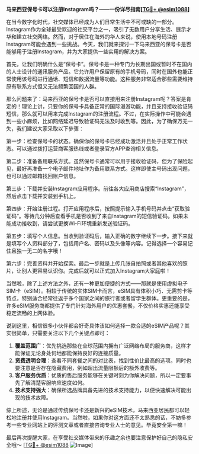 **马来西亚保号卡可以注册Instagram吗？——一份详尽指南[[TG💪+ @esim1088](https://t.me/s/esim1088)]**

在当今数字化时代，社交媒体已经成为人们日常生活中不可或缺的一部分。Instagram作为全球最受欢迎的社交平台之一，吸引了无数用户分享生活、展示才华和建立社交网络。然而，对于居住在海外的华人来说，使用本地号码注册Instagram可能会遇到一些挑战。今天，我们就来探讨一下马来西亚的保号卡是否能够用于注册Instagram，并为大家提供一些实用的解决方案。

首先，让我们明确什么是“保号卡”。保号卡是一种专门为长期出国或暂时不在国内的人士设计的通讯服务产品。它允许用户保留原有的手机号码，同时在国外也能正常使用该号码进行通话、短信和数据流量等功能。这种服务非常适合那些需要维持原有联系方式但又无法频繁回国的人群。

那么问题来了：马来西亚的保号卡是否可以直接用来注册Instagram呢？答案是肯定的！理论上讲，只要你的保号卡具备正常的国际漫游功能，并且支持接收验证码短信，那么就可以用来完成Instagram的注册流程。不过，在实际操作中可能会遇到一些小麻烦，比如网络延迟导致验证码无法及时收到等。因此，为了确保万无一失，我们建议大家采取以下步骤：

第一步：检查保号卡的状态。确保你的保号卡已经成功激活并且处于正常工作状态。可以通过拨打运营商客服热线或者登录官方APP查询相关信息。

第二步：准备备用联系方式。虽然保号卡通常可以用于接收验证码，但为了保险起见，最好再准备一个电子邮件地址作为备用联系方式。这样即使主号码出现问题，也可以通过邮箱找回账户信息。

第三步：下载并安装Instagram应用程序。前往各大应用商店搜索“Instagram”，然后点击下载并安装到手机上。

第四步：开始注册过程。打开应用程序后，按照提示输入手机号码并点击“获取验证码”。等待几分钟后查看手机是否收到了来自Instagram的短信验证码。如果未能成功接收到，请尝试更换Wi-Fi环境重新发送验证码。

第五步：填写个人信息。当收到验证码后，输入正确的数字继续下一步。接下来就是填写个人资料部分了，包括用户名、密码以及头像等内容。记得选择一个容易记住且独一无二的名字哦！

第六步：完善资料并开始探索。最后一步就是上传几张自拍照或者其他喜欢的照片，让别人更容易认识你。完成后就可以正式加入Instagram大家庭啦！

当然啦，除了上述方法之外，还有一种更加便捷的方式——那就是使用虚拟电子SIM卡（eSIM）。相较于传统的实体SIM卡而言，eSIM具有体积小巧、无需剪卡等特点，特别适合经常往返于多个国家之间的旅行者或者留学生群体。更重要的是，许多eSIM服务商都提供了专门针对海外用户的优惠套餐，不仅价格实惠还能享受稳定流畅的上网体验。

说到这里，相信很多小伙伴都会好奇具体该如何选择一款合适的eSIM产品呢？其实很简单，只需要关注以下几个关键点即可：

1. **覆盖范围广**：优先挑选那些在全球范围内拥有广泛网络布局的服务商，这样才能保证无论身处何地都能保持良好的连接质量。
2. **资费透明合理**：查看不同套餐之间的对比表，找到性价比最高的选项。同时也要注意是否存在隐藏费用，例如超出流量限额后的额外收费等。
3. **客户服务优质**：优质的售后服务能够在关键时刻为你解决问题，所以一定要事先了解清楚客服响应速度如何。
4. **技术支持强大**：确保所选品牌具备先进的技术支持能力，以便快速解决可能出现的技术故障。

综上所述，无论是通过传统保号卡还是新兴的eSIM技术，马来西亚居民都可以轻松地注册并使用Instagram。当然啦，如果你对这方面还不太熟悉的话，不妨多参考一些专业网站上的评测文章或者直接咨询专业人士的意见。毕竟安全第一嘛！

最后再次提醒大家，在享受社交媒体带来的乐趣之余也要注意保护好自己的隐私安全哦～ [[TG💪+ @esim1088](https://t.me/s/esim1088) ![Image](https://i.postimg.cc/4NQfJmqS/Snipaste-2025-05-13-00-14-12.png)]